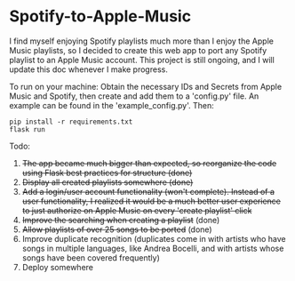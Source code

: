 # Spotify-to-Apple-Music

I find myself enjoying Spotify playlists much more than I enjoy the Apple Music playlists, so I decided to create this web app to port any
Spotify playlist to an Apple Music account. This project is still ongoing, and I will update this doc whenever I make progress.

To run on your machine:
Obtain the necessary IDs and Secrets from Apple Music and Spotify, then create and add them to a 'config.py' file. An example can be found in the 'example_config.py'. Then:
    
    pip install -r requirements.txt
    flask run



Todo:
1. ~~The app became much bigger than expected, so reorganize the code using Flask best practices for structure (done)~~
2. ~~Display all created playlists somewhere (done)~~
3. ~~Add a login/user account functionality (won't complete). Instead of a user functionality, I realized it would be a much better user experience to just authorize on Apple Music on every 'create playlist' click~~
4. ~~Improve the searching when creating a playlist~~ (done)
5. ~~Allow playlists of over 25 songs to be ported~~ (done)
6. Improve duplicate recognition (duplicates come in with artists who have songs in multiple languages, like Andrea Bocelli, and with artists whose songs have been covered frequently) 
7. Deploy somewhere
